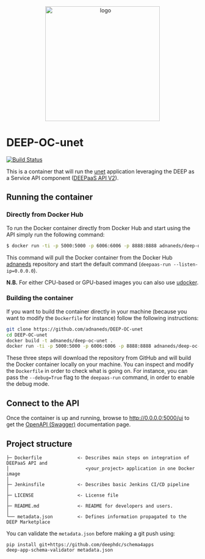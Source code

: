 <div align="center">
<img src="https://marketplace.deep-hybrid-datacloud.eu/images/logo-deep.png" alt="logo" width="300"/>
</div>

# DEEP-OC-unet
[![Build Status](https://jenkins.indigo-datacloud.eu/buildStatus/icon?job=Pipeline-as-code/DEEP-OC-org/DEEP-OC-unet/master)](https://jenkins.indigo-datacloud.eu/job/Pipeline-as-code/job/DEEP-OC-org/job/DEEP-OC-unet/job/master)

This is a container that will run the [unet](https://github.com/adnaneds/unet) application leveraging the DEEP as a Service API component ([DEEPaaS API V2](https://github.com/indigo-dc/DEEPaaS)).

    
## Running the container

### Directly from Docker Hub

To run the Docker container directly from Docker Hub and start using the API simply run the following command:

```bash
$ docker run -ti -p 5000:5000 -p 6006:6006 -p 8888:8888 adnaneds/deep-oc-unet
```

This command will pull the Docker container from the Docker Hub [adnaneds](https://hub.docker.com/u/adnaneds/) repository and start the default command (`deepaas-run --listen-ip=0.0.0.0`).

**N.B.** For either CPU-based or GPU-based images you can also use [udocker](https://github.com/indigo-dc/udocker).

### Building the container

If you want to build the container directly in your machine (because you want to modify the `Dockerfile` for instance) follow the following instructions:
```bash
git clone https://github.com/adnaneds/DEEP-OC-unet
cd DEEP-OC-unet
docker build -t adnaneds/deep-oc-unet .
docker run -ti -p 5000:5000 -p 6006:6006 -p 8888:8888 adnaneds/deep-oc-unet
```

These three steps will download the repository from GitHub and will build the Docker container locally on your machine. You can inspect and modify the `Dockerfile` in order to check what is going on. For instance, you can pass the `--debug=True` flag to the `deepaas-run` command, in order to enable the debug mode.


## Connect to the API

Once the container is up and running, browse to http://0.0.0.0:5000/ui to get the [OpenAPI (Swagger)](https://www.openapis.org/) documentation page.


## Project structure
```
├─ Dockerfile             <- Describes main steps on integration of DEEPaaS API and
│                            <your_project> application in one Docker image
│
├─ Jenkinsfile            <- Describes basic Jenkins CI/CD pipeline
│
├─ LICENSE                <- License file
│
├─ README.md              <- README for developers and users.
│
└── metadata.json         <- Defines information propagated to the DEEP Marketplace
```

You can validate the `metadata.json` before making a git push using:
```shell
pip install git+https://github.com/deephdc/schema4apps
deep-app-schema-validator metadata.json
```
